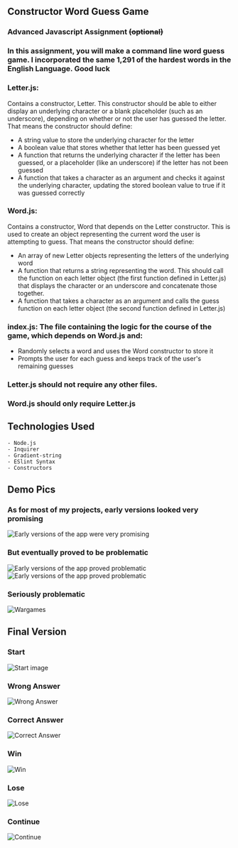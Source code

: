 ## Constructor Word Guess Game

### Advanced Javascript Assignment ~~(optional)~~

### In this assignment, you will make a command line word guess game. I incorporated the same 1,291 of the hardest words in the English Language. Good luck

### Letter.js: 
Contains a constructor, Letter. This constructor should be able to either display an underlying character or a blank placeholder (such as an underscore), depending on whether or not the user has guessed the letter. That means the constructor should define:
- A string value to store the underlying character for the letter
- A boolean value that stores whether that letter has been guessed yet
- A function that returns the underlying character if the letter has been guessed, or a placeholder (like an underscore) if the letter has not been guessed
- A function that takes a character as an argument and checks it against the underlying character, updating the stored boolean value to true if it was guessed correctly



### Word.js: 
Contains a constructor, Word that depends on the Letter constructor. This is used to create an object representing the current word the user is attempting to guess. That means the constructor should define:
- An array of new Letter objects representing the letters of the underlying word
- A function that returns a string representing the word. This should call the function on each letter object (the first function defined in Letter.js) that displays the character or an underscore and concatenate those together.
- A function that takes a character as an argument and calls the guess function on each letter object (the second function defined in Letter.js)



### index.js: The file containing the logic for the course of the game, which depends on Word.js and:
- Randomly selects a word and uses the Word constructor to store it
- Prompts the user for each guess and keeps track of the user's remaining guesses

### Letter.js should not require any other files.

### Word.js should only require Letter.js

## Technologies Used
    - Node.js
    - Inquirer
    - Gradient-string
    - ESlint Syntax
    - Constructors

## Demo Pics

### As for most of my projects, early versions looked very promising
![Early versions of the app were very promising](assets/images/tron1.gif)

### But eventually proved to be problematic
![Early versions of the app proved problematic](assets/images/tron2.gif)
![Early versions of the app proved problematic](assets/images/tron4.gif)

### Seriously problematic
![Wargames](assets/images/wargames.webp)

## Final Version

### Start
![Start image](assets/images/start.PNG)


### Wrong Answer
![Wrong Answer](assets/images/wrong.PNG)


### Correct Answer
![Correct Answer](assets/images/correct.PNG)


### Win
![Win](assets/images/win.PNG)


### Lose
![Lose](assets/images/lost.PNG)


### Continue
![Continue](assets/images/continue.PNG)
